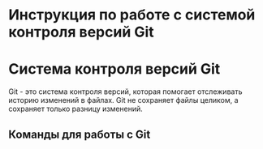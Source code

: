 # Инструкция по работе с системой контроля версий Git #

# Система контроля версий Git #
Git - это система контроля версий, которая помогает отслеживать историю изменений в файлах.
Git не сохраняет файлы целиком, а сохраняет только разницу изменений.

## Команды для работы с Git ##